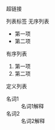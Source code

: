 <a href="地址"></a>             超链接

列表标签
    无序列表
        <ul type="disc">
            <li>第一项</li>
            <li>第二项</li>
        </ul>
    有序列表
        <ol type="1">
            <li>第一项</li>
            <li>第二项</li>
        </ol>
    定义列表
        <dl>
            <dt>名词1</dt>
            <dd>名词1解释</dd>
            <dt>名词2</dt>
            <dd>名词2解释</dd>
        </dl>
